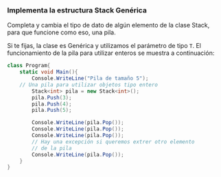 
### Implementa la estructura Stack Genérica

Completa y cambia el tipo de dato de algún elemento
de la clase Stack, para que funcione como eso, una pila.

Si te fijas, la clase es Genérica y utilizamos el parámetro de 
tipo `T`. El funcionamiento de la pila para utilizar enteros
se muestra a continuación:

```csharp
class Program{
    static void Main(){
        Console.WriteLine("Pila de tamaño 5");
	// Una pila para utilizar objetos tipo entero
        Stack<int> pila = new Stack<int>();
        pila.Push(3);
        pila.Push(4);
        pila.Push(5);

        Console.WriteLine(pila.Pop());
        Console.WriteLine(pila.Pop());
        Console.WriteLine(pila.Pop());
        // Hay una excepción si queremos extrer otro elemento 
        // de la pila
        Console.WriteLine(pila.Pop());
    }
}
```


